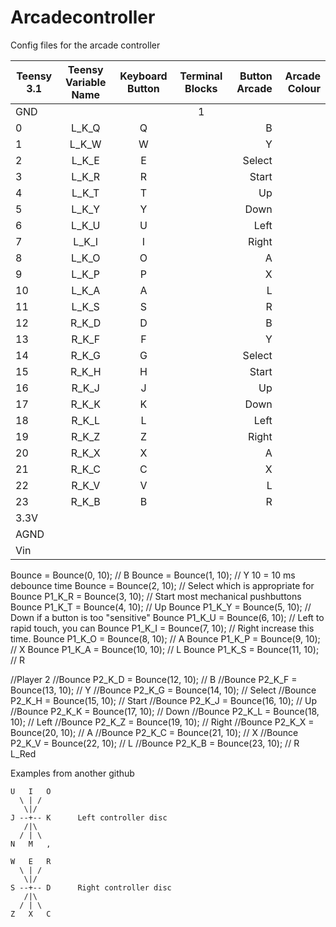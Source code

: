 # Arcadecontroller
Config files for the arcade controller

| Teensy 3.1  | Teensy Variable Name | Keyboard Button   | Terminal Blocks  | Button Arcade | Arcade Colour  |
| ----------- |:--------------------:| :----------------:|:----------------:|--------------:|---------------:|
| GND         |                      |                   | 1                |               |                |
| 0           | L_K_Q                | Q                 |                  | B             |                |
| 1           | L_K_W                | W                 |                  | Y             |                |
| 2           | L_K_E                | E                 |                  | Select        |                |
| 3           | L_K_R                | R                 |                  | Start         |                |
| 4           | L_K_T                | T                 |                  | Up            |                |
| 5           | L_K_Y                | Y                 |                  | Down          |                |
| 6           | L_K_U                | U                 |                  | Left          |                |
| 7           | L_K_I                | I                 |                  | Right         |                |
| 8           | L_K_O                | O                 |                  | A             |                |
| 9           | L_K_P                | P                 |                  | X             |                |
| 10          | L_K_A                | A                 |                  | L             |                |
| 11          | L_K_S                | S                 |                  | R             |                |
| 12          | R_K_D                | D                 |                  | B             |                |
| 13          | R_K_F                | F                 |                  | Y             |                |
| 14          | R_K_G                | G                 |                  | Select        |                |
| 15          | R_K_H                | H                 |                  | Start         |                |
| 16          | R_K_J                | J                 |                  | Up            |                |
| 17          | R_K_K                | K                 |                  | Down          |                |
| 18          | R_K_L                | L                 |                  | Left          |                |
| 19          | R_K_Z                | Z                 |                  | Right         |                |
| 20          | R_K_X                | X                 |                  | A             |                |
| 21          | R_K_C                | C                 |                  | X             |                |
| 22          | R_K_V                | V                 |                  | L             |                |
| 23          | R_K_B                | B                 |                  | R             |                |
| 3.3V        |                      |             | |
| AGND        |                      |             | |
| Vin         |                      |             | |

Bounce  = Bounce(0, 10);  //  B
Bounce  = Bounce(1, 10);  //  Y      10 = 10 ms debounce time
Bounce  = Bounce(2, 10);  //  Select which is appropriate for
Bounce P1_K_R = Bounce(3, 10);  //  Start  most mechanical pushbuttons
Bounce P1_K_T = Bounce(4, 10);  //  Up
Bounce P1_K_Y = Bounce(5, 10);  //  Down   if a button is too "sensitive"
Bounce P1_K_U = Bounce(6, 10);  //  Left   to rapid touch, you can
Bounce P1_K_I = Bounce(7, 10);  //  Right  increase this time.
Bounce P1_K_O = Bounce(8, 10);  //  A
Bounce P1_K_P = Bounce(9, 10);  //  X
Bounce P1_K_A = Bounce(10, 10); //  L
Bounce P1_K_S = Bounce(11, 10); //  R

//Player 2
//Bounce P2_K_D = Bounce(12, 10);  //  B
//Bounce P2_K_F = Bounce(13, 10);  //  Y
//Bounce P2_K_G = Bounce(14, 10);  //  Select
//Bounce P2_K_H = Bounce(15, 10);  //  Start
//Bounce P2_K_J = Bounce(16, 10);  //  Up
//Bounce P2_K_K = Bounce(17, 10);  //  Down
//Bounce P2_K_L = Bounce(18, 10);  //  Left
//Bounce P2_K_Z = Bounce(19, 10);  //  Right
//Bounce P2_K_X = Bounce(20, 10);  //  A
//Bounce P2_K_C = Bounce(21, 10);  //  X
//Bounce P2_K_V = Bounce(22, 10);  //  L
//Bounce P2_K_B = Bounce(23, 10);  //  R
L_Red

Examples from another github

    U   I   O
      \ | /
       \|/ 
    J --+-- K      Left controller disc
       /|\
      / | \
    N   M   , 

    W   E   R
      \ | /
       \|/ 
    S --+-- D      Right controller disc
       /|\
      / | \
    Z   X   C
